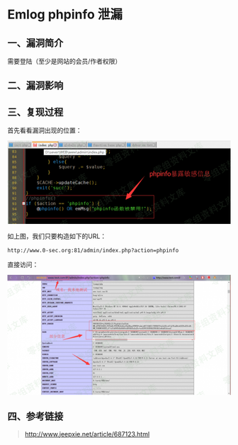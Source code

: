 Emlog phpinfo 泄漏
==================

一、漏洞简介
------------

需要登陆（至少是网站的会员/作者权限）

二、漏洞影响
------------

三、复现过程
------------

首先看看漏洞出现的位置：

![](./.resource/Emlogphpinfo泄漏/media/rId24.png)

如上图，我们只要构造如下的URL：

    http://www.0-sec.org:81/admin/index.php?action=phpinfo

直接访问：

![](./.resource/Emlogphpinfo泄漏/media/rId25.png)

四、参考链接
------------

> http://www.jeepxie.net/article/687123.html
